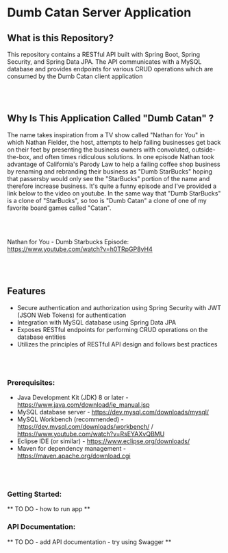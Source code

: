 # Dumb Catan Server Application

## What is this Repository?
This repository contains a RESTful API built with Spring Boot, Spring Security, and Spring Data JPA. The API communicates with a MySQL database and provides endpoints for various CRUD operations which are consumed by the Dumb Catan client application

<br></br>

## Why Is This Application Called "Dumb Catan" ?
The name takes inspiration from a TV show called "Nathan for You" in which Nathan Fielder, the host, attempts to help failing businesses get back on their feet by presenting the business owners with convoluted, outside-the-box, and often times ridiculous solutions. In one episode Nathan took advantage of California's Parody Law to help a failing coffee shop business by renaming and rebranding their business as "Dumb StarBucks" hoping that passersby would only see the "StarBucks" portion of the name and therefore increase business. It's quite a funny episode and I've provided a link below to the video on youtube. In the same way that "Dumb StarBucks" is a clone of "StarBucks", so too is "Dumb Catan" a clone of one of my favorite board games called "Catan".

<br></br>

Nathan for You - Dumb Starbucks Episode: https://www.youtube.com/watch?v=h0TRpGP8yH4

<br></br>

## Features
- Secure authentication and authorization using Spring Security with JWT (JSON Web Tokens) for authentication
- Integration with MySQL database using Spring Data JPA
- Exposes RESTful endpoints for performing CRUD operations on the database entities
- Utilizes the principles of RESTful API design and follows best practices

<br></br>

### **Prerequisites**:
- Java Development Kit (JDK) 8 or later - https://www.java.com/download/ie_manual.jsp
- MySQL database server - https://dev.mysql.com/downloads/mysql/
- MySQL Workbench (recommended) - https://dev.mysql.com/downloads/workbench/ / https://www.youtube.com/watch?v=RsEYAXvQBMU 
- Eclipse IDE (or similar) - https://www.eclipse.org/downloads/
- Maven for dependency management - https://maven.apache.org/download.cgi

<br></br>

### **Getting Started**:
** TO DO - how to run app **

### **API Documentation**:
** TO DO - add API documentation - try using Swagger **
